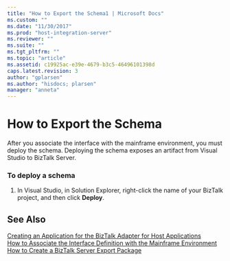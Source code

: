 ```yaml
---
title: "How to Export the Schema1 | Microsoft Docs"
ms.custom: ""
ms.date: "11/30/2017"
ms.prod: "host-integration-server"
ms.reviewer: ""
ms.suite: ""
ms.tgt_pltfrm: ""
ms.topic: "article"
ms.assetid: c19925ac-e39e-4679-b3c5-46496101398d
caps.latest.revision: 3
author: "gplarsen"
ms.author: "hisdocs; plarsen"
manager: "anneta"
---
```

# How to Export the Schema
After you associate the interface with the mainframe environment, you must deploy the schema. Deploying the schema exposes an artifact from Visual Studio to BizTalk Server.  
  
### To deploy a schema  
  
1.  In Visual Studio, in Solution Explorer, right-click the name of your BizTalk project, and then click **Deploy**.  
  
## See Also  
 [Creating an Application for the BizTalk Adapter for Host Applications](../core/creating-an-application-for-the-biztalk-adapter-for-host-applications2.md)   
 [How to Associate the Interface Definition with the Mainframe Environment](../core/how-to-associate-the-interface-definition-with-the-mainframe-environment2.md)   
 [How to Create a BizTalk Server Export Package](../core/how-to-create-a-biztalk-server-export-package1.md)